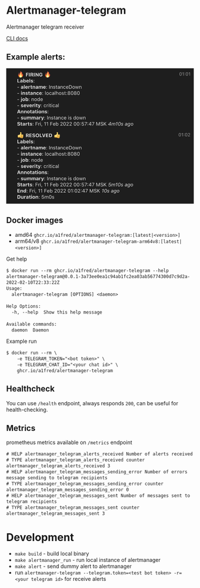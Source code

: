 # Alertmanager-telegram
Alertmanager telegram receiver

[CLI docs](CLI.md)

## Example alerts:
![Alerts example](alerts.png)

## Docker images
 * amd64 `ghcr.io/a1fred/alertmanager-telegram:[latest|<version>]`
 * arm64/v8 `ghcr.io/a1fred/alertmanager-telegram-arm64v8:[latest|<version>]`

Get help
```shell
$ docker run --rm ghcr.io/a1fred/alertmanager-telegram --help
alertmanager-telegram@0.0.1-3a73ee0ea1c94ab1fc2ea03ab56774300d7c9d2a-2022-02-10T22:33:22Z
Usage:
  alertmanager-telegram [OPTIONS] <daemon>

Help Options:
  -h, --help  Show this help message

Available commands:
  daemon  Daemon
```

Example run
```shell
$ docker run --rm \
    -e TELEGRAM_TOKEN="<bot token>" \
    -e TELEGRAM_CHAT_ID="<your chat id>" \
    ghcr.io/a1fred/alertmanager-telegram
```

## Healthcheck
You can use `/health` endpoint, always responds `200`, can be useful for health-checking.

## Metrics
prometheus metrics available on `/metrics` endpoint
```
# HELP alertmanager_telegram_alerts_received Number of alerts received
# TYPE alertmanager_telegram_alerts_received counter
alertmanager_telegram_alerts_received 3
# HELP alertmanager_telegram_messages_sending_error Number of errors message sending to telegram recipients
# TYPE alertmanager_telegram_messages_sending_error counter
alertmanager_telegram_messages_sending_error 0
# HELP alertmanager_telegram_messages_sent Number of messages sent to telegram recipients
# TYPE alertmanager_telegram_messages_sent counter
alertmanager_telegram_messages_sent 3
```

# Development
 * `make build` - build local binary
 * `make alertmanager_run` - run local instance of alertmanager
 * `make alert` - send dummy alert to alertmanager
 * run `alertmanager-telegram --telegram.token=<test bot token> -r=<your telegram id>` for receive alerts
